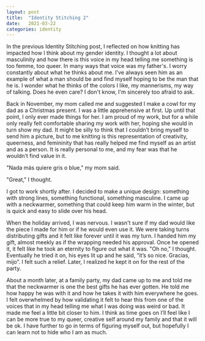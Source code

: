 ```yaml
---
layout: post
title:  "Identity Stitching 2"
date:   2021-03-22
categories: identity
---
```

In the previous Identity Stitching post, I reflected on how knitting has impacted how I think about my gender identity. I thought a lot about masculinity and how there is this voice in my head telling me something is too femme, too queer. In many ways that voice was my father's. I worry constantly about what he thinks about me. I’ve always seen him as an example of what a man should be and find myself hoping to be the man that he is. I wonder what he thinks of the colors I like, my mannerisms, my way of talking. Does he even care? I don't know, I'm sincerely too afraid to ask.

Back in November, my mom called me and suggested I make a cowl for my dad as a Christmas present. I was a little apprehensive at first. Up until that point, I only ever made things for her. I am proud of my work, but for a while only really felt comfortable sharing my work with her, hoping she would in turn show my dad. It might be silly to think that I couldn’t bring myself to send him a picture, but to me knitting is this representation of creativity, queerness, and femininity that has really helped me find myself as an artist and as a person. It is really personal to me, and my fear was that he wouldn’t find value in it.

"Nada más quiere gris o blue," my mom said.

"Great," I thought.

I got to work shortly after. I decided to make a unique design: something with strong lines, something functional, something masculine. I came up with a neckwarmer, something that could keep him warm in the winter, but is quick and easy to slide over his head.

When the holiday arrived, I was nervous. I wasn't sure if my dad would like the piece I made for him or if he would even use it. We were taking turns distributing gifts and it felt like forever until it was my turn. I handed him my gift, almost meekly as if the wrapping needed his approval. Once he opened it, it felt like he took an eternity to figure out what it was. "Oh no," I thought. Eventually he tried it on, his eyes lit up and he said, “it’s so nice. Gracias, mijo”. I felt such a relief. Later, I realized he kept it on for the rest of the party.

About a month later, at a family party, my dad came up to me and told me that the neckwarmer is one the best gifts he has ever gotten. He told me how happy he was with it and how he takes it with him everywhere he goes. I felt overwhelmed by how validating it felt to hear this from one of the voices that in my head telling me what I was doing was weird or bad. It made me feel a little bit closer to him. I think as time goes on I’ll feel like I can be more true to my queer, creative self around my family and that it will be ok. I have further to go in terms of figuring myself out, but hopefully I can learn not to hide who I am as much. 
